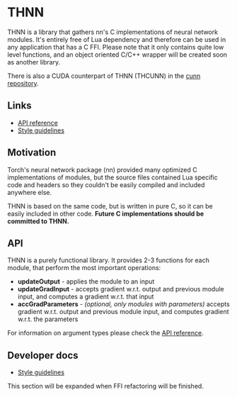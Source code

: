 # THNN

THNN is a library that gathers nn's C implementations of neural network modules. It's entirely free of Lua dependency and therefore can be used in any application that has a C FFI. Please note that it only contains quite low level functions, and an object oriented C/C++ wrapper will be created soon as another library.

There is also a CUDA counterpart of THNN (THCUNN) in the [cunn repository](https://github.com/torch/cunn/tree/master/lib/THCUNN).

## Links

* [API reference](doc/api_reference.md)
* [Style guidelines](doc/style_guidelines.md)

## Motivation

Torch's neural network package (nn) provided many optimized C implementations of modules, but the source files contained Lua specific code and headers so they couldn't be easily compiled and included anywhere else.

THNN is based on the same code, but is written in pure C, so it can be easily included in other code. **Future C implementations should be committed to THNN.**

## API

THNN is a purely functional library. It provides 2-3 functions for each module, that perform the most important operations:

* **updateOutput** - applies the module to an input
* **updateGradInput** - accepts gradient w.r.t. output and previous module input, and computes a gradient w.r.t. that input
* **accGradParameters** - *(optional, only modules with parameters)* accepts gradient w.r.t. output and previous module input, and computes gradient w.r.t. the parameters

For information on argument types please check the [API reference](doc/api_reference.md).

## Developer docs

* [Style guidelines](doc/style_guidelines.md)

This section will be expanded when FFI refactoring will be finished.
